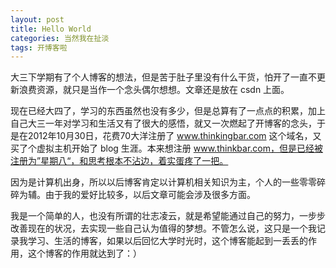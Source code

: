 ```yaml
---
layout: post
title: Hello World
categories: 当然我在扯淡
tags: 开博客啦
---
```


大三下学期有了个人博客的想法，但是苦于肚子里没有什么干货，怕开了一直不更新浪费资源，就只是当作一个念头偶尔想想。文章还是放在 csdn 上面。

现在已经大四了，学习的东西虽然也没有多少，但是总算有了一点点的积累，加上自己大三一年对学习和生活又有了很大的感悟，就又一次燃起了开博客的念头，于是在2012年10月30日，花费70大洋注册了 www.thinkingbar.com 这个域名，又买了个虚拟主机开始了 blog 生涯。本来想注册 www.thinkbar.com，但是已经被注册为”星期八“，和思考根本不沾边，着实蛋疼了一把。

因为是计算机出身，所以以后博客肯定以计算机相关知识为主，个人的一些零零碎碎为辅。由于我的爱好比较多，以后文章可能会涉及很多方面。

我是一个简单的人，也没有所谓的壮志凌云，就是希望能通过自己的努力，一步步改善现在的状况，去实现一些自己认为值得的梦想。不管怎么说，这只是一个我记录我学习、生活的博客，如果以后回忆大学时光时，这个博客能起到一丢丢的作用，这个博客的作用就达到了：）